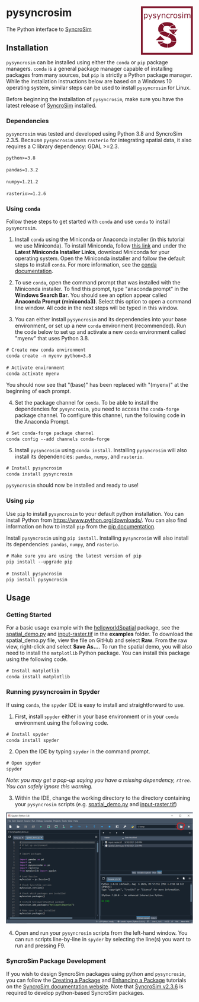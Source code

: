 # pysyncrosim <img src="docs/img/logo.png" align="right" width=140/>

The Python interface to [SyncroSim](https://syncrosim.com/)

## Installation

`pysyncrosim` can be installed using either the `conda` or `pip` package managers. `conda` is a general package manager capable of installing packages from many sources, but `pip` is strictly a Python package manager. While the installation instructions below are based on a Windows 10 operating system, similar steps can be used to install `pysyncrosim` for Linux.

Before beginning the installation of `pysyncrosim`, make sure you have the latest release of [SyncroSim](https://syncrosim.com/download/) installed.

### Dependencies

`pysyncrosim` was tested and developed using Python 3.8 and SyncroSim 2.3.5. Because `pysyncrosim` uses `rasterio` for integrating spatial data, it also requires a C library dependency: GDAL >=2.3.

```
python>=3.8

pandas=1.3.2

numpy=1.21.2

rasterio>=1.2.6
```

### Using `conda`

Follow these steps to get started with `conda` and use `conda` to install `pysyncrosim`. 

1. Install `conda` using the Miniconda or Anaconda installer (in this tutorial we use Miniconda). To install Miniconda, follow [this link](https://docs.conda.io/en/latest/miniconda.html) and under the **Latest Miniconda Installer Links**, download Miniconda for your operating system. Open the Miniconda installer and follow the default steps to install `conda`. For more information, see the [conda documentation](https://conda.io/projects/conda/en/latest/user-guide/install/index.html).

2. To use `conda`, open the command prompt that was installed with the Miniconda installer. To find this prompt, type "anaconda prompt" in the **Windows Search Bar**. You should see an option appear called **Anaconda Prompt (miniconda3)**. Select this option to open a command line window. All code in the next steps will be typed in this window. 

3. You can either install `pysyncrosim` and its dependencies into your base environment, or set up a new `conda` environment (recommended). Run the code below to set up and activate a new `conda` environment called "myenv" that uses Python 3.8.
```
# Create new conda environment
conda create -n myenv python=3.8

# Activate environment
conda activate myenv
```
You should now see that "(base)" has been replaced with "(myenv)" at the beginning of each prompt.

4. Set the package channel for `conda`. To be able to install the dependencies for `pysyncrosim`, you need to access the `conda-forge` package channel. To configure this channel, run the following code in the Anaconda Prompt.
```
# Set conda-forge package channel
conda config --add channels conda-forge
```

5. Install `pysyncrosim` using `conda install`. Installing `pysyncrosim` will also install its dependencies: `pandas`, `numpy`, and `rasterio`.
```
# Install pysyncrosim
conda install pysyncrosim
```

`pysyncrosim` should now be installed and ready to use!

### Using `pip`

Use `pip` to install `pysyncrosim` to your default python installation. You can install Python from https://www.python.org/downloads/. You can also find information on how to install `pip` from the [pip documentation](https://pip.pypa.io/en/stable/installation/).

Install `pysyncrosim` using `pip install`. Installing `pysyncrosim` will also install its dependencies: `pandas`, `numpy`, and `rasterio`.
```
# Make sure you are using the latest version of pip
pip install --upgrade pip

# Install pysyncrosim
pip install pysyncrosim
```

## Usage

### Getting Started

For a basic usage example with the [helloworldSpatial](https://apexrms.github.io/helloworldEnhanced/) package, see the [spatial_demo.py](https://github.com/syncrosim/pysyncrosim/blob/main/examples/spatial_demo.py) and [input-raster.tif](https://github.com/syncrosim/pysyncrosim/blob/main/examples/input-raster.tif) in the **examples** folder. To download the spatial_demo.py file, view the file on GitHub and select **Raw**. From the raw view, right-click and select **Save As...**. To run the spatial demo, you will also need to install the `matplotlib` Python package. You can install this package using the following code.

```
# Install matplotlib
conda install matplotlib
```

### Running pysyncrosim in Spyder

If using `conda`, the `spyder` IDE is easy to install and straightforward to use.

1. First, install `spyder` either in your base environment or in your `conda` environment using the following code.
```
# Install spyder
conda install spyder
```

2. Open the IDE by typing `spyder` in the command prompt.
```
# Open spyder
spyder
```

*Note: you may get a pop-up saying you have a missing dependency, `rtree`. You can safely ignore this warning.*

3. Within the IDE, change the working directory to the directory containing your `pysyncrosim` scripts (e.g. [spatial_demo.py](https://github.com/syncrosim/pysyncrosim/blob/main/examples/spatial_demo.py) and [input-raster.tif](https://github.com/syncrosim/pysyncrosim/blob/main/examples/input-raster.tif))

![Using pysyncrosim in Spyder](https://github.com/syncrosim/pysyncrosim/raw/main/docs/img/spyder.PNG)

4. Open and run your `pysyncrosim` scripts from the left-hand window. You can run scripts line-by-line in `spyder` by selecting the line(s) you want to run and pressing F9.

### SyncroSim Package Development

If you wish to design SyncroSim packages using python and `pysyncrosim`, you can follow the [Creating a Package](http://docs.syncrosim.com/how_to_guides/package_create_overview.html) and [Enhancing a Package](http://docs.syncrosim.com/how_to_guides/package_enhance_overview.html) tutorials on the [SyncroSim documentation website](http://docs.syncrosim.com/). Note that [SyncroSim v2.3.6](https://syncrosim.com/download/) is required to develop python-based SyncroSim packages.
